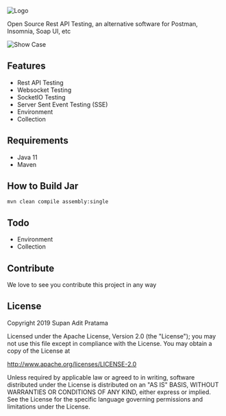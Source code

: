 ![Logo](http://supanadit.com/wp-content/uploads/2019/12/Rest-Suite-Logo.png)

Open Source Rest API Testing, an alternative software for Postman, Insomnia, Soap UI, etc

![Show Case](http://supanadit.com/wp-content/uploads/2019/12/Screenshot_20191231_143523.png)

## Features
- Rest API Testing
- Websocket Testing
- SocketIO Testing
- Server Sent Event Testing (SSE)
- Environment
- Collection

## Requirements
- Java 11
- Maven

## How to Build Jar

```shell script
mvn clean compile assembly:single
```

## Todo
- Environment
- Collection

## Contribute
We love to see you contribute this project in any way

## License
Copyright 2019 Supan Adit Pratama

Licensed under the Apache License, Version 2.0 (the "License");
you may not use this file except in compliance with the License.
You may obtain a copy of the License at

 http://www.apache.org/licenses/LICENSE-2.0

Unless required by applicable law or agreed to in writing, software
distributed under the License is distributed on an "AS IS" BASIS,
WITHOUT WARRANTIES OR CONDITIONS OF ANY KIND, either express or implied.
See the License for the specific language governing permissions and
limitations under the License.
